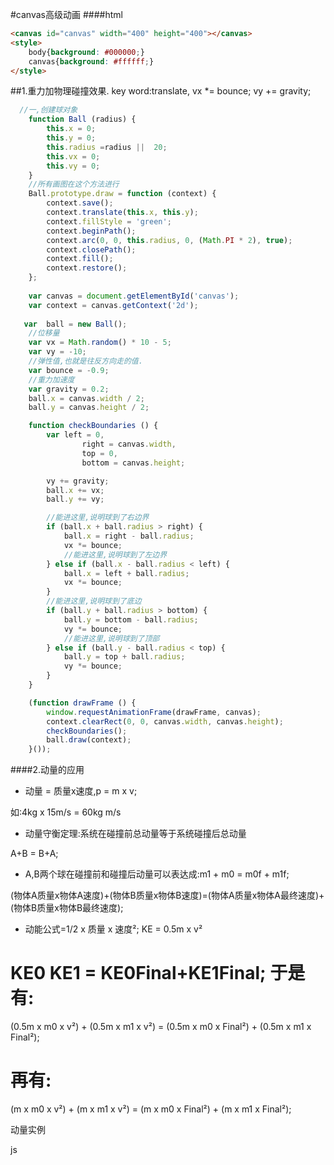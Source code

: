 #canvas高级动画
####html
```html
<canvas id="canvas" width="400" height="400"></canvas>
<style>
    body{background: #000000;}
    canvas{background: #ffffff;}
</style>
```
##1.重力加物理碰撞效果.
key word:translate,         vx *= bounce;        vy += gravity;

```js
  //一,创建球对象
    function Ball (radius) {
        this.x = 0;
        this.y = 0;
        this.radius =radius ||  20;
        this.vx = 0;
        this.vy = 0;
    }
    //所有画图在这个方法进行
    Ball.prototype.draw = function (context) {
        context.save();
        context.translate(this.x, this.y);
        context.fillStyle = 'green';
        context.beginPath();
        context.arc(0, 0, this.radius, 0, (Math.PI * 2), true);
        context.closePath();
        context.fill();
        context.restore();
    };
    
    var canvas = document.getElementById('canvas');
    var context = canvas.getContext('2d');
    
   var  ball = new Ball();
    //位移量
    var vx = Math.random() * 10 - 5;
    var vy = -10;
    //弹性值,也就是往反方向走的值.
    var bounce = -0.9;
    //重力加速度
    var gravity = 0.2;
    ball.x = canvas.width / 2;
    ball.y = canvas.height / 2;

    function checkBoundaries () {
        var left = 0,
                right = canvas.width,
                top = 0,
                bottom = canvas.height;

        vy += gravity;
        ball.x += vx;
        ball.y += vy;

        //能进这里,说明球到了右边界
        if (ball.x + ball.radius > right) {
            ball.x = right - ball.radius;
            vx *= bounce;
            //能进这里,说明球到了左边界
        } else if (ball.x - ball.radius < left) {
            ball.x = left + ball.radius;
            vx *= bounce;
        }
        //能进这里,说明球到了底边
        if (ball.y + ball.radius > bottom) {
            ball.y = bottom - ball.radius;
            vy *= bounce;
            //能进这里,说明球到了顶部
        } else if (ball.y - ball.radius < top) {
            ball.y = top + ball.radius;
            vy *= bounce;
        }
    }

    (function drawFrame () {
        window.requestAnimationFrame(drawFrame, canvas);
        context.clearRect(0, 0, canvas.width, canvas.height);
        checkBoundaries();
        ball.draw(context);
    }());


```
####2.动量的应用

* 动量 = 质量x速度,p = m x v;

如:4kg x 15m/s = 60kg m/s

* 动量守衡定理:系统在碰撞前总动量等于系统碰撞后总动量

A+B = B+A;

* A,B两个球在碰撞前和碰撞后动量可以表达成:m1 + m0 = m0f + m1f;

(物体A质量x物体A速度)+(物体B质量x物体B速度)=(物体A质量x物体A最终速度)+(物体B质量x物体B最终速度);

* 动能公式=1/2 x 质量 x 速度²; KE = 0.5m x v²
 
KE0  KE1 = KE0Final+KE1Final;
于是有:
= 
 
(0.5m x m0 x v²) + (0.5m x m1 x v²) = (0.5m x m0 x Final²) + (0.5m x m1 x Final²);
 
再有: 
= 

(m x m0 x v²) + (m x m1 x v²) = (m x m0 x Final²) + (m x m1 x Final²);











动量实例

js

```js


```



